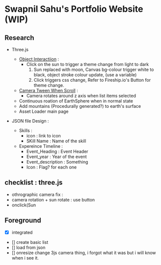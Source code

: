 
# Swapnil Sahu's Portfolio Website (WIP)

## Research

* Three.js
  * [Object Interactiion](something) :
    * Click on the sun to trigger a theme change from light to dark
      1. Sun replaced with moon, Canvas bg-colour trigger white to black, object stroke colour update, (use a variable)
      2. Click triggers css change, Refer to Fireship.io's Button for theme change.
  * [Camera Tween When Scroll](somthing) :
    * Camera rotates around z axis when list items selected
  * Continuous roation of EarthSphere when in normal state
  * Add mountains (Procedurally generated?) to earth's surface
  * Asset Loader main page

* JSON file Design :
  * Skills :
    * icon : link to icon
    * SKill Name : Name of the skill
  * Expereince Timeline :
    * Event_Heading : Event Header
    * Event_year : Year of the event
    * Event_description : Something
    * Icon : Flag? for each one

## checklist : three.js

* othrographic camera fix :
* camera rotation + sun rotate : use button
* onclick(Sun

## Foreground

* [x] integrated
* [] create basic list
* [] load from json
* [] onresize change 3js camera thing, i forgot what it was but i will know when i see it.
